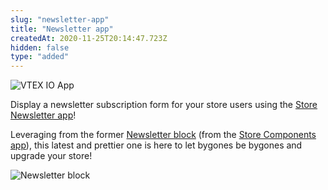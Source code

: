 ```yaml
---
slug: "newsletter-app"
title: "Newsletter app"
createdAt: 2020-11-25T20:14:47.723Z
hidden: false
type: "added"
---
```


![VTEX IO App](https://raw.githubusercontent.com/vtexdocs/dev-portal-content/main/images/newsletter-app-0.png)

Display a newsletter subscription form for your store users using the [Store Newsletter app](https://vtex.io/docs/components/all/vtex.store-newsletter/)!

Leveraging from the former [Newsletter block](https://github.com/vtex-apps/store-components/blob/master/docs/Newsletter.md) (from the [Store Components app](https://vtex.io/docs/components/all/vtex.store-components/)), this latest and prettier one is here to let bygones be bygones and upgrade your store!

![Newsletter block](https://raw.githubusercontent.com/vtexdocs/dev-portal-content/main/images/newsletter-app-1.png)
